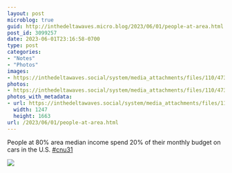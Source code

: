 ```yaml
---
layout: post
microblog: true
guid: http://inthedeltawaves.micro.blog/2023/06/01/people-at-area.html
post_id: 3099257
date: 2023-06-01T23:16:58-0700
type: post
categories:
- "Notes"
- "Photos"
images:
- https://inthedeltawaves.social/system/media_attachments/files/110/473/138/896/460/518/original/9c6bafa49159aee3.jpeg
photos:
- https://inthedeltawaves.social/system/media_attachments/files/110/473/138/896/460/518/original/9c6bafa49159aee3.jpeg
photos_with_metadata:
- url: https://inthedeltawaves.social/system/media_attachments/files/110/473/138/896/460/518/original/9c6bafa49159aee3.jpeg
  width: 1247
  height: 1663
url: /2023/06/01/people-at-area.html
---
```

<p>People at 80% area median income spend 20% of their monthly budget on cars in the U.S. <a href="https://inthedeltawaves.social/tags/cnu31" class="mention hashtag" rel="tag">#<span>cnu31</span></a></p><p><img src="https://inthedeltawaves.social/system/media_attachments/files/110/473/138/896/460/518/original/9c6bafa49159aee3.jpeg">
